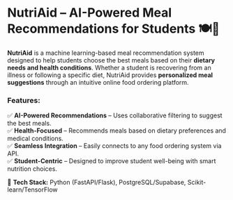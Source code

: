 # **NutriAid – AI-Powered Meal Recommendations for Students** 🍽️🤖  

**NutriAid** is a machine learning-based meal recommendation system designed to help students choose the best meals based on their **dietary needs and health conditions**. Whether a student is recovering from an illness or following a specific diet, NutriAid provides **personalized meal suggestions** through an intuitive online food ordering platform.  

### **Features:**  
✅ **AI-Powered Recommendations** – Uses collaborative filtering to suggest the best meals.  
✅ **Health-Focused** – Recommends meals based on dietary preferences and medical conditions.  
✅ **Seamless Integration** – Easily connects to any food ordering system via API.  
✅ **Student-Centric** – Designed to improve student well-being with smart nutrition choices.  

🚀 **Tech Stack:** Python (FastAPI/Flask), PostgreSQL/Supabase, Scikit-learn/TensorFlow  
